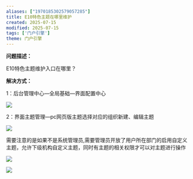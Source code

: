 ```yaml
---
aliases: ["1970185302579057285"]
title: E10特色主题在哪里维护
created: 2025-07-15
modified: 2025-07-15
tags: ['门户引擎']
theme: 门户引擎
---
```


**问题描述：**

E10特色主题维护入口在哪里？

**解决方式：**

1：后台管理中心—全局基础—界面配置中心

![](77b28898d7e78de547b2eab4a4a2d6f7.jpg)

2：界面主题管理—pc网页版主题选择对应的组织新建、编辑主题

![](f173fa918c17d7f4a4e2bdf05522f75a.jpg)

需要注意的是如果不是系统管理员,需要管理员开放了用户所在部门的启用自定义主题，允许下级机构自定义主题，同时有主题的相关权限才可以对主题进行操作

![](3a8ed771da103a78c4b1cabce7922c5a.jpg)

![](cb298e1a2fb1613203bf58d198196da9.jpg)